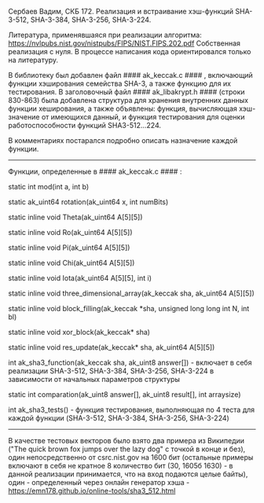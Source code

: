 Сербаев Вадим, СКБ 172. Реализация и встраивание хэш-функций SHA-3-512, SHA-3-384, SHA-3-256, SHA-3-224.

Литература, применявшаяся при реализации алгоритма: https://nvlpubs.nist.gov/nistpubs/FIPS/NIST.FIPS.202.pdf
Собственная реализация с нуля. В процессе написания кода ориентировался только на литературу.

В библиотеку был добавлен файл #### ak_keccak.c #### , включающий функции хэширования семейства SHA-3, а также функцию для их тестирования.
В заголовочный файл #### ak_libakrypt.h #### (строки 830-863) была добавлена структура для хранения внутренних данных функции хеширования, а также объявлены: функция, вычисляющая хэш-значение от имеющихся данный, и функция тестирования для оценки работоспособности функций SHA3-512...224.  

В комментариях постарался подробно описать назначение каждой функции.

--------------------------------------------------------------------
Функции, определенные в #### ak_keccak.c #### : 

static int mod(int a, int b)

static ak_uint64 rotation(ak_uint64 x, int numBits) 

static inline void Theta(ak_uint64 A[5][5])

static inline void Ro(ak_uint64 A[5][5])

static inline void Pi(ak_uint64 A[5][5])

static inline void Chi(ak_uint64 A[5][5])

static inline void Iota(ak_uint64 A[5][5], int i)

static inline void three_dimensional_array(ak_keccak sha, ak_uint64 A[5][5])

static inline void block_filling(ak_keccak *sha, unsigned long long int N, int bl)

static inline void xor_block(ak_keccak* sha)

static inline void res_update(ak_keccak* sha, ak_uint64 A[5][5])

int ak_sha3_function(ak_keccak sha, ak_uint8 answer[]) - включает в себя реализации SHA-3-512, SHA-3-384, SHA-3-256, SHA-3-224 в зависимости от начальных параметров структуры

static int comparation(ak_uint8 answer[], ak_uint8 result[], int arraysize)

int ak_sha3_tests() - функция тестирования, выполняющая по 4 теста для каждой функции (SHA-3-512, SHA-3-384, SHA-3-256, SHA-3-224)

--------------------------------------------------------------------
В качестве тестовых векторов было взято два примера из Википедии ("The quick brown fox jumps over the lazy dog" с точкой в конце и без), один непосредственно от csrc.nist.gov на 1600 бит (остальные примеры включают в себя не кратное 8 количество бит (30, 1605б 1630) - в данной реализации принимается, что на вход подаются целые байты), один - определенный через онлайн генератор хэша - https://emn178.github.io/online-tools/sha3_512.html 

